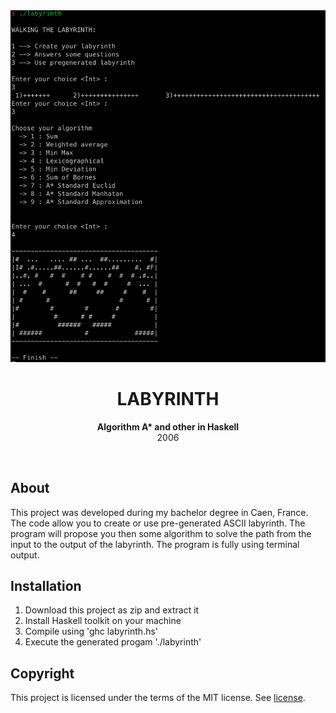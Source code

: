 <div align="center"><img src="assets/screenshot.png"></div>
<h1 align="center">LABYRINTH</h1>
<p align="center">
<strong>Algorithm A* and other in Haskell</strong>
<br>2006
</p>
<br/>
<h2>About</h2>
This project was developed during my bachelor degree in Caen, France.
<br/>
The code allow you to create or use pre-generated ASCII labyrinth. 
The program will propose you then some algorithm to solve the path from the input to the output of the labyrinth.
The program is fully using terminal output.
<br/>

<h2>Installation</h2>

1. Download this project as zip and extract it
2. Install Haskell toolkit on your machine
3. Compile using 'ghc labyrinth.hs'
4. Execute the generated progam './labyrinth'

<h2>Copyright</h2>
This project is licensed under the terms of the MIT license. See <a href="LICENSE">license</a>.